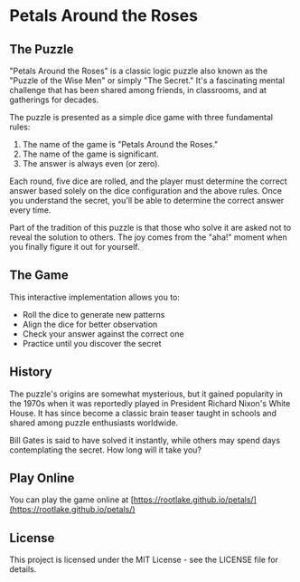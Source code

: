 # Petals Around the Roses

## The Puzzle

"Petals Around the Roses" is a classic logic puzzle also known as the "Puzzle of the Wise Men" or simply "The Secret." It's a fascinating mental challenge that has been shared among friends, in classrooms, and at gatherings for decades.

The puzzle is presented as a simple dice game with three fundamental rules:

1. The name of the game is "Petals Around the Roses."
2. The name of the game is significant.
3. The answer is always even (or zero).

Each round, five dice are rolled, and the player must determine the correct answer based solely on the dice configuration and the above rules. Once you understand the secret, you'll be able to determine the correct answer every time.

Part of the tradition of this puzzle is that those who solve it are asked not to reveal the solution to others. The joy comes from the "aha!" moment when you finally figure it out for yourself.

## The Game

This interactive implementation allows you to:
- Roll the dice to generate new patterns
- Align the dice for better observation
- Check your answer against the correct one
- Practice until you discover the secret

## History

The puzzle's origins are somewhat mysterious, but it gained popularity in the 1970s when it was reportedly played in President Richard Nixon's White House. It has since become a classic brain teaser taught in schools and shared among puzzle enthusiasts worldwide.

Bill Gates is said to have solved it instantly, while others may spend days contemplating the secret. How long will it take you?

## Play Online

You can play the game online at [https://rootlake.github.io/petals/](https://rootlake.github.io/petals/)

## License

This project is licensed under the MIT License - see the LICENSE file for details.

